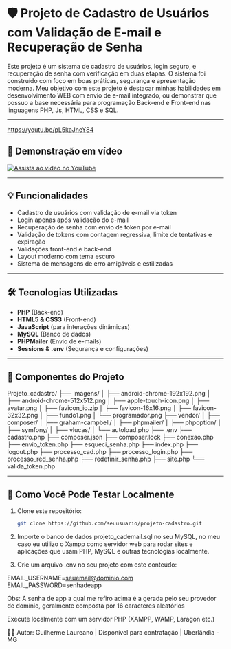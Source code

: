 # 🛡️ Projeto de Cadastro de Usuários com Validação de E-mail e Recuperação de Senha

Este projeto é um sistema de cadastro de usuários, login seguro, e recuperação de senha com verificação em duas etapas. O sistema foi construído com foco em boas práticas, segurança e apresentação moderna. Meu objetivo com este projeto é destacar minhas habilidades em desenvolvimento WEB com envio de e-mail integrado, ou demonstrar que possuo a base necessária para programação Back-end e Front-end nas linguagens PHP, Js, HTML, CSS e SQL.

---

https://youtu.be/pL5kaJneY84

## 🎥 Demonstração em vídeo

[![Assista ao vídeo no YouTube](https://img.youtube.com/vi/pL5kaJneY84/hqdefault.jpg)](https://www.youtube.com/watch?v=pL5kaJneY84)

---

## 💡 Funcionalidades

- Cadastro de usuários com validação de e-mail via token  
- Login apenas após validação do e-mail  
- Recuperação de senha com envio de token por e-mail  
- Validação de tokens com contagem regressiva, limite de tentativas e expiração  
- Validações front-end e back-end  
- Layout moderno com tema escuro  
- Sistema de mensagens de erro amigáveis e estilizadas  

---

## 🛠️ Tecnologias Utilizadas

- **PHP** (Back-end)  
- **HTML5 & CSS3** (Front-end)  
- **JavaScript** (para interações dinâmicas)  
- **MySQL** (Banco de dados)  
- **PHPMailer** (Envio de e-mails)  
- **Sessions & .env** (Segurança e configurações)  

---

## 📁 Componentes do Projeto

Projeto_cadastro/
├── imagens/
│   ├── android-chrome-192x192.png
│   ├── android-chrome-512x512.png
│   ├── apple-touch-icon.png
│   ├── avatar.png
│   ├── favicon_io.zip
│   ├── favicon-16x16.png
│   ├── favicon-32x32.png
│   ├── fundo1.png
│   └── programador.png
├── vendor/
│   ├── composer/
│   ├── graham-campbell/
│   ├── phpmailer/
│   ├── phpoption/
│   ├── symfony/
│   ├── vlucas/
│   └── autoload.php
├── .env
├── cadastro.php
├── composer.json
├── composer.lock
├── conexao.php
├── envio_token.php
├── esqueci_senha.php
├── index.php
├── logout.php
├── processo_cad.php
├── processo_login.php
├── processo_red_senha.php
├── redefinir_senha.php
├── site.php
└── valida_token.php

---

## 🧪 Como Você Pode Testar Localmente

1. Clone este repositório:  
   ```bash
   git clone https://github.com/seuusuario/projeto-cadastro.git
   
2. Importe o banco de dados projeto_cademail.sql no seu MySQL, no meu caso eu utilizo o Xampp como servidor web para rodar sites e aplicações que usam PHP, MySQL e outras tecnologias localmente.

3. Crie um arquivo .env no seu projeto com este conteúdo:

EMAIL_USERNAME=seuemail@dominio.com
EMAIL_PASSWORD=senhadeapp

Obs: A senha de app a qual me refiro acima é a gerada pelo seu provedor de domínio, geralmente composta por 16 caracteres aleatórios

Execute localmente com um servidor PHP (XAMPP, WAMP, Laragon etc.)

👨‍💻 Autor:
Guilherme Laureano | 
Disponível para contratação | Uberlândia - MG
